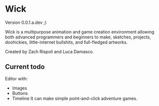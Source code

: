 # Wick

Version 0.0.1.a.dev ;) 

Wick is a multipurpose animation and game creation environment allowing both advanced programmers and beginners to make, sketches, projects, doohickies, little-internet bullshits, and full-fledged artworks. 

Created by Zach Rispoli and Luca Damasco. 

## Current todo

Editor with:
 - Images
 - Buttons
 - Timeline
It can make simple point-and-click adventure games.
